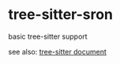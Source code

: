 # tree-sitter-sron

basic tree-sitter support

see also: [tree-sitter document](https://tree-sitter.github.io/tree-sitter/creating-parsers/1-getting-started.html)
